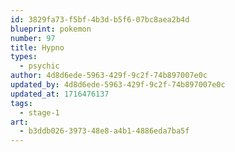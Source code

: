```yaml
---
id: 3829fa73-f5bf-4b3d-b5f6-07bc8aea2b4d
blueprint: pokemon
number: 97
title: Hypno
types:
  - psychic
author: 4d8d6ede-5963-429f-9c2f-74b897007e0c
updated_by: 4d8d6ede-5963-429f-9c2f-74b897007e0c
updated_at: 1716476137
tags:
  - stage-1
art:
  - b3ddb026-3973-48e8-a4b1-4886eda7ba5f
---
```

